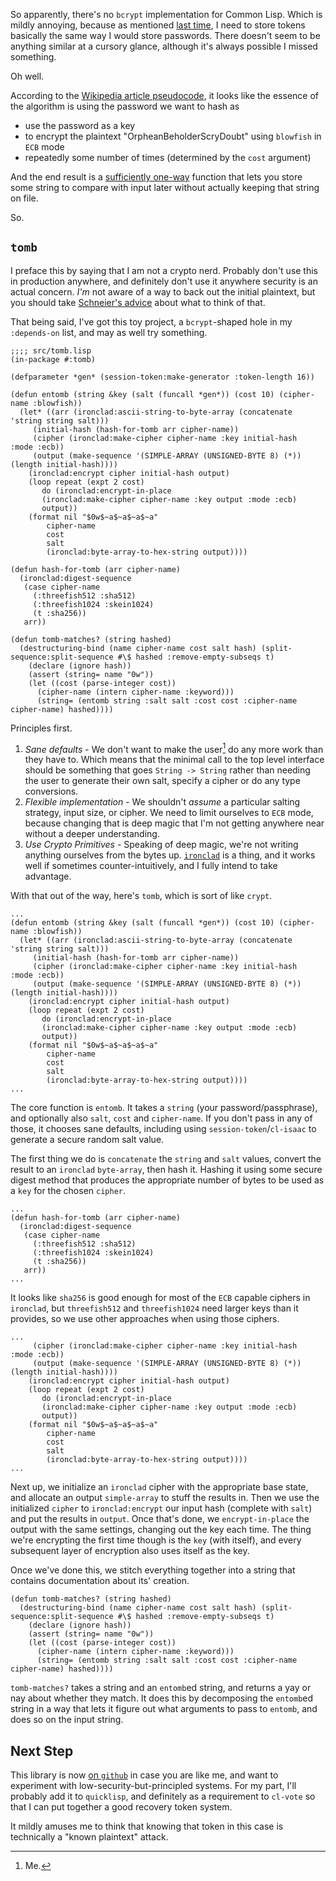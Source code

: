So apparently, there's no `bcrypt` implementation for Common Lisp. Which is mildly annoying, because as mentioned [last time](TODO), I need to store tokens basically the same way I would store passwords. There doesn't seem to be anything similar at a cursory glance, although it's always possible I missed something.

Oh well.

According to the [Wikipedia article pseudocode](https://en.wikipedia.org/wiki/Bcrypt#Algorithm), it looks like the essence of the algorithm is using the password we want to hash as

- use the password as a key
- to encrypt the plaintext "OrpheanBeholderScryDoubt" using `blowfish` in `ECB` mode
- repeatedly some number of times (determined by the `cost` argument)

And the end result is a [sufficiently one-way](https://crypto.stackexchange.com/questions/41955/why-bcrypt-is-one-way-while-blowfish-is-reversible) function that lets you store some string to compare with input later without actually keeping that string on file.

So.

## `tomb`

I preface this by saying that I am not a crypto nerd. Probably don't use this in production anywhere, and definitely don't use it anywhere security is an actual concern. _I'm_ not aware of a way to back out the initial plaintext, but you should take [Schneier's advice](https://www.schneier.com/blog/archives/2011/04/schneiers_law.html) about what to think of that.

That being said, I've got this toy project, a `bcrypt`-shaped hole in my `:depends-on` list, and may as well try something.

```
;;;; src/tomb.lisp
(in-package #:tomb)

(defparameter *gen* (session-token:make-generator :token-length 16))

(defun entomb (string &key (salt (funcall *gen*)) (cost 10) (cipher-name :blowfish))
  (let* ((arr (ironclad:ascii-string-to-byte-array (concatenate 'string string salt)))
	 (initial-hash (hash-for-tomb arr cipher-name))
	 (cipher (ironclad:make-cipher cipher-name :key initial-hash  :mode :ecb))
	 (output (make-sequence '(SIMPLE-ARRAY (UNSIGNED-BYTE 8) (*)) (length initial-hash))))
    (ironclad:encrypt cipher initial-hash output)
    (loop repeat (expt 2 cost)
       do (ironclad:encrypt-in-place
	   (ironclad:make-cipher cipher-name :key output :mode :ecb)
	   output))
    (format nil "$0w$~a$~a$~a$~a"
	    cipher-name
	    cost
	    salt
	    (ironclad:byte-array-to-hex-string output))))

(defun hash-for-tomb (arr cipher-name)
  (ironclad:digest-sequence
   (case cipher-name
     (:threefish512 :sha512)
     (:threefish1024 :skein1024)
     (t :sha256))
   arr))

(defun tomb-matches? (string hashed)
  (destructuring-bind (name cipher-name cost salt hash) (split-sequence:split-sequence #\$ hashed :remove-empty-subseqs t)
    (declare (ignore hash))
    (assert (string= name "0w"))
    (let ((cost (parse-integer cost))
	  (cipher-name (intern cipher-name :keyword)))
      (string= (entomb string :salt salt :cost cost :cipher-name cipher-name) hashed))))
```

Principles first.

1. *Sane defaults* - We don't want to make the user[^ie-me] do any more work than they have to. Which means that the minimal call to the top level interface should be something that goes `String -> String` rather than needing the user to generate their own salt, specify a cipher or do any type conversions.
2. *Flexible implementation* - We shouldn't _assume_ a particular salting strategy, input size, or cipher. We need to limit ourselves to `ECB` mode, because changing that is deep magic that I'm not getting anywhere near without a deeper understanding.
3. *Use Crypto Primitives* - Speaking of deep magic, we're not writing anything ourselves from the bytes up. [`ironclad`](https://github.com/sharplispers/ironclad) is a thing, and it works well if sometimes counter-intuitively, and I fully intend to take advantage.

[^ie-me]: Me.

With that out of the way, here's `tomb`, which is sort of like `crypt`.

```
...
(defun entomb (string &key (salt (funcall *gen*)) (cost 10) (cipher-name :blowfish))
  (let* ((arr (ironclad:ascii-string-to-byte-array (concatenate 'string string salt)))
	 (initial-hash (hash-for-tomb arr cipher-name))
	 (cipher (ironclad:make-cipher cipher-name :key initial-hash  :mode :ecb))
	 (output (make-sequence '(SIMPLE-ARRAY (UNSIGNED-BYTE 8) (*)) (length initial-hash))))
    (ironclad:encrypt cipher initial-hash output)
    (loop repeat (expt 2 cost)
       do (ironclad:encrypt-in-place
	   (ironclad:make-cipher cipher-name :key output :mode :ecb)
	   output))
    (format nil "$0w$~a$~a$~a$~a"
	    cipher-name
	    cost
	    salt
	    (ironclad:byte-array-to-hex-string output))))
...
```

The core function is `entomb`. It takes a `string` (your password/passphrase), and optionally also `salt`, `cost` and `cipher-name`. If you don't pass in any of those, it chooses sane defaults, including using `session-token`/`cl-isaac` to generate a secure random salt value.

The first thing we do is `concatenate` the `string` and `salt` values, convert the result to an `ironclad` `byte-array`, then hash it. Hashing it using some secure digest method that produces the appropriate number of bytes to be used as a `key` for the chosen `cipher`.

```
...
(defun hash-for-tomb (arr cipher-name)
  (ironclad:digest-sequence
   (case cipher-name
     (:threefish512 :sha512)
     (:threefish1024 :skein1024)
     (t :sha256))
   arr))
...
```

It looks like `sha256` is good enough for most of the `ECB` capable ciphers in `ironclad`, but `threefish512` and `threefish1024` need larger keys than it provides, so we use other approaches when using those ciphers.

```
...
	 (cipher (ironclad:make-cipher cipher-name :key initial-hash  :mode :ecb))
	 (output (make-sequence '(SIMPLE-ARRAY (UNSIGNED-BYTE 8) (*)) (length initial-hash))))
    (ironclad:encrypt cipher initial-hash output)
    (loop repeat (expt 2 cost)
       do (ironclad:encrypt-in-place
	   (ironclad:make-cipher cipher-name :key output :mode :ecb)
	   output))
    (format nil "$0w$~a$~a$~a$~a"
	    cipher-name
	    cost
	    salt
	    (ironclad:byte-array-to-hex-string output))))
...
```

Next up, we initialize an `ironclad` cipher with the appropriate base state, and allocate an output `simple-array` to stuff the results in. Then we use the initialized `cipher` to `ironclad:encrypt` our input hash (complete with `salt`) and put the results in `output`. Once that's done, we `encrypt-in-place` the output with the same settings, changing out the key each time. The thing we're encrypting the first time though is the `key` (with itself), and every subsequent layer of encryption also uses itself as the key.

Once we've done this, we stitch everything together into a string that contains documentation about its' creation.

```
(defun tomb-matches? (string hashed)
  (destructuring-bind (name cipher-name cost salt hash) (split-sequence:split-sequence #\$ hashed :remove-empty-subseqs t)
    (declare (ignore hash))
    (assert (string= name "0w"))
    (let ((cost (parse-integer cost))
	  (cipher-name (intern cipher-name :keyword)))
      (string= (entomb string :salt salt :cost cost :cipher-name cipher-name) hashed))))
```

`tomb-matches?` takes a string and an `entomb`ed string, and returns a yay or nay about whether they match. It does this by decomposing the `entomb`ed string in a way that lets it figure out what arguments to pass to `entomb`, and does so on the input string.

## Next Step

This library is now [on `github`](TODO) in case you are like me, and want to experiment with low-security-but-principled systems. For my part, I'll probably add it to `quicklisp`, and definitely as a requirement to `cl-vote` so that I can put together a good recovery token system.

It mildly amuses me to think that knowing that token in this case is technically a "known plaintext" attack.
